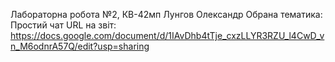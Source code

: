 Лабораторна робота №2, КВ-42мп Лунгов Олександр 
Обрана тематика: Простий чат
URL на звіт: https://docs.google.com/document/d/1IAvDhb4tTje_cxzLLYR3RZU_l4CwD_vn_M6odnrA57Q/edit?usp=sharing